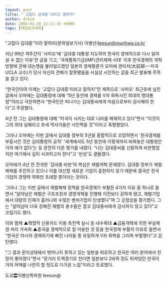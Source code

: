 ```yaml
---
layout: post
title: "`고맙다 김대중`이라고 말하라"
author: drkim
date: 2003-01-10 13:11:15 +0900
tags: [깨달음의대화]
---
```

"고맙다 김대중"이라 말하라(문화일보기사) 이병선/leesun@munhwa.co.kr
  

  
지난 99년 격주간지 '사피오'에 '김대중 대통령 지도하의 한국이 경제적으로 다시 일어설 수 없는 이유'란 글을 기고, '국제통화기금(IMF)관리체제 사태' 이후 한국경제의 개혁방향에 관해 대논쟁을 불러일으켰던 일본의 경제평론가 오마에 겐이치(大前硏一·미국UCLA 교수)가 당시 자신의 견해가 잘못됐음을 사실상 시인하는 글을 최근 발표해 주목을 끌고 있다.
  

  
“한국인이여 이제는 '고맙다 김대중'이라고 말하자”란 제목으로 '사피오' 최근호에 실린 글에서 오마에는 김대통령에 대해 “5년 동안에 경제를 V자 회복시킨 희대의 명대통령”이라고 극찬하면서 “한국인은 떠나가는 김대중씨에게 마음으로부터 감사해야 한다”고 주장했다.
  

  
4년 전 그는 김대통령에 대해 “미국이 시키는 대로 나라를 해체하고 있다”면서 “이것이 그의 최대 실패라고 후세 역사가들은 낙인찍을 것”이라고 혹평했었다.
  

  
그러나 오마에는 이번 글에서 김대중 정부의 5년을 종합적으로 조망하면서 '한국경제를 부흥시킨 것은 김대통령의 공적' '세계에서도 5년 동안에 이렇게까지 바꿔놓은 대통령은 거의 예가 없다'는 등 완전히 다른 평가를 내렸다. “나는 김대중씨를 신랄하게 비판했었지만 여기에서 깊이 사과하고자 한다”고 '반성'도 곁들였다.
  

  
오마에가 4년 전 전개한 '김대중 비판'의 핵심은 재벌개혁 문제였다. 김대중 정부가 재벌해체를 추진하고 있으나 이를 대신할 새로운 기업이 출현하지 않기 때문에 결국은 한국기업의 경쟁력 약화만 초래할 뿐이라는 것이다.
  

  
그러나 그는 이번 글에서 재벌해체 정책을 한국경제가 부활한 4가지 이유 중 하나로 들면서 “살아남은 재벌은 구조조정과 경영개혁을 진행해 이전보다 강하게 됐고, 재벌기업에서 대량의 인재가 흘러나와 수많은 벤처기업이 탄생했다”며 그 긍정성을 평가했다. 그는 “살아남아 더욱 강해진 재벌의 총수들은 결코 김대중씨에게 감사하지 않고 있다”고 꼬집기도 했다.
  

  
이와 함께 ▲혁명적 신용카드 이용 촉진책 실시 등 내수확대 ▲금융개혁에 의한 부실채권 처리 가속화 ▲중국을 경제적으로 잘 이용한 것 등을 한국경제 부활의 이유로 들면서 “한국은 아시아 경제위기에 빠진 나라들 중 유일하게 V자 회복을 그리며 부활했다”고 감탄했다.
  

  
“그 결과 혼미상태에서 벗어나지 못하고 있는 일본을 뒤로하고 한국은 여러 분야에서 전망이 좋아졌다”면서 “장거리 트랙경기로 친다면 일본보다 2바퀴 정도 뒤져있던 한국이 거의 어깨를 나란히 할 정도로 다가온 느낌”이라고 토로했다.
  

  
도쿄〓이병선특파원 leesun@